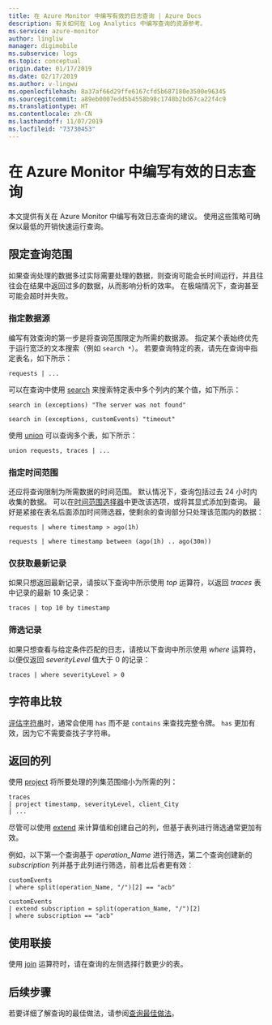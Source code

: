 ```yaml
---
title: 在 Azure Monitor 中编写有效的日志查询 | Azure Docs
description: 有关如何在 Log Analytics 中编写查询的资源参考。
ms.service: azure-monitor
author: lingliw
manager: digimobile
ms.subservice: logs
ms.topic: conceptual
origin.date: 01/17/2019
ms.date: 02/17/2019
ms.author: v-lingwu
ms.openlocfilehash: 8a37af66d29ffe6167cfd5b687180e3500e96345
ms.sourcegitcommit: a89eb0007edd5b4558b98c1748b2bd67ca22f4c9
ms.translationtype: HT
ms.contentlocale: zh-CN
ms.lasthandoff: 11/07/2019
ms.locfileid: "73730453"
---
```

# <a name="writing-efficient-log-queries-in-azure-monitor"></a>在 Azure Monitor 中编写有效的日志查询
本文提供有关在 Azure Monitor 中编写有效日志查询的建议。 使用这些策略可确保以最低的开销快速运行查询。

## <a name="scope-your-query"></a>限定查询范围
如果查询处理的数据多过实际需要处理的数据，则查询可能会长时间运行，并且往往会在结果中返回过多的数据，从而影响分析的效率。 在极端情况下，查询甚至可能会超时并失败。

### <a name="specify-your-data-source"></a>指定数据源
编写有效查询的第一步是将查询范围限定为所需的数据源。 指定某个表始终优先于运行宽泛的文本搜索（例如 `search *`）。 若要查询特定的表，请先在查询中指定表名，如下所示：

``` Kusto
requests | ...
```

可以在查询中使用 [search](https://docs.microsoft.com/azure/kusto/query/searchoperator) 来搜索特定表中多个列内的某个值，如下所示：

``` Kusto
search in (exceptions) "The server was not found"

search in (exceptions, customEvents) "timeout"
```

使用 [union](https://docs.microsoft.com/azure/kusto/query/unionoperator) 可以查询多个表，如下所示：

``` Kusto
union requests, traces | ...
```

### <a name="specify-a-time-range"></a>指定时间范围
还应将查询限制为所需数据的时间范围。 默认情况下，查询包括过去 24 小时内收集的数据。 可以在[时间范围选择器](get-started-portal.md#select-a-time-range)中更改该选项，或将其显式添加到查询。 最好是紧接在表名后面添加时间筛选器，使剩余的查询部分只处理该范围内的数据：

``` Kusto
requests | where timestamp > ago(1h)

requests | where timestamp between (ago(1h) .. ago(30m))
```
   
### <a name="get-only-the-latest-records"></a>仅获取最新记录

如果只想返回最新记录，请按以下查询中所示使用 *top* 运算符，以返回 *traces* 表中记录的最新 10 条记录：

``` Kusto
traces | top 10 by timestamp
```

   
### <a name="filter-records"></a>筛选记录
如果只想查看与给定条件匹配的日志，请按以下查询中所示使用 *where* 运算符，以便仅返回 _severityLevel_ 值大于 0 的记录：

``` Kusto
traces | where severityLevel > 0
```



## <a name="string-comparisons"></a>字符串比较
[评估字符串](https://docs.microsoft.com/azure/kusto/query/datatypes-string-operators)时，通常会使用 `has` 而不是 `contains` 来查找完整令牌。 `has` 更加有效，因为它不需要查找子字符串。

## <a name="returned-columns"></a>返回的列

使用 [project](https://docs.microsoft.com/azure/kusto/query/projectoperator) 将所要处理的列集范围缩小为所需的列：

``` Kusto
traces 
| project timestamp, severityLevel, client_City 
| ...
```

尽管可以使用 [extend](https://docs.microsoft.com/azure/kusto/query/extendoperator) 来计算值和创建自己的列，但基于表列进行筛选通常更加有效。

例如，以下第一个查询基于 _operation\_Name_ 进行筛选，第二个查询创建新的 _subscription_ 列并基于此列进行筛选，前者比后者更有效：

``` Kusto
customEvents 
| where split(operation_Name, "/")[2] == "acb"

customEvents 
| extend subscription = split(operation_Name, "/")[2] 
| where subscription == "acb"
```

## <a name="using-joins"></a>使用联接
使用 [join](https://docs.microsoft.com/azure/kusto/query/joinoperator) 运算符时，请在查询的左侧选择行数更少的表。


## <a name="next-steps"></a>后续步骤
若要详细了解查询的最佳做法，请参阅[查询最佳做法](https://docs.microsoft.com/azure/kusto/query/best-practices)。



